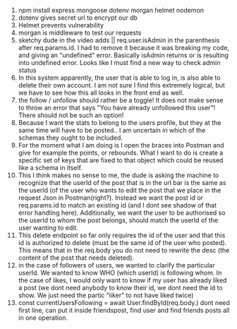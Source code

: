 1. npm install express mongoose dotenv morgan helmet nodemon    
2. dotenv gives secret url to encrypt our db
3. Helmet prevents vulnerability
4. morgan is middleware to test our requests 
5. sketchy dude in the video adds || req.user.isAdmin in the parenthesis after req.params.id. I had to remove it because it was breaking my code, and giving an "undefined" error. Basically isAdmin returns or is resulting into undefined error. Looks like I must find a new way to check admin status
6. In this system apparently, the user that is able to log in, is also able to delete their own account. I am not sure I find this extremely logical, but we have to see how this all looks in the front end as well. 
7. the follow / unfollow should rather be a toggle! It does not make sense to throw an error that says "You have already unfollowed this user"! There should not be such an option!
8. Because I want the stats to belong to the users profile, but they at the same time will have to be posted.. I am uncertain in which of the schemas they ought to be included. 
9. For the moment what I am doing is I open the braces into Postman and give for example the points, or rebounds. What I want to do is create a specific set of keys that are fixed to that object which could be reused like a schema in itself.
10. This I think makes no sense to me, the dude is asking the machine to recognize that the userId of the post that is in the url bar is the same as the userId (of the user who wants to edit the post that we place in the request Json in Postman(right?). Instead we want the post id or req.params.id to match an existing id (and I dont see shadow of that error handling here). Additionally, we want the user to be authorised so the userId to whom the post belongs, should match the userId of the user wanting to edit. 
11. This delete endpoint so far only requires the id of the user and that this id is authorized to delete (must be the same id of the user who posted). This means that in the req.body you do not need to rewrite the desc (the content of the post that needs deleted).
12. in the case of followers of users, we wanted to clarify the particular userId. We wanted to know WHO (which userId) is following whom. In the case of likes, I would only want to know if my user has already liked a post (we dont need anybody to know their id, we dont need the id to show. We just need the partic "liker" to not have liked twice)
13. const currentUsersFollowing = await User.findById(req.body.) dont need first line, can put it inside friendspost, find user and find friends posts all in one operation. 